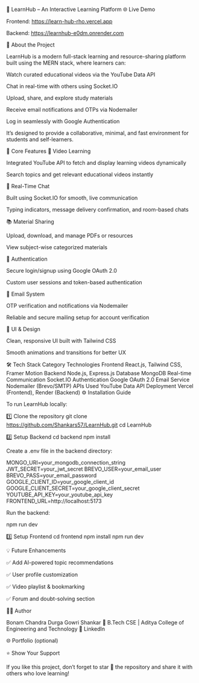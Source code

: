 🚀 LearnHub – An Interactive Learning Platform
🌐 Live Demo

Frontend: https://learn-hub-rho.vercel.app

Backend: https://learnhub-e0dm.onrender.com

📖 About the Project

LearnHub is a modern full-stack learning and resource-sharing platform built using the MERN stack, where learners can:

Watch curated educational videos via the YouTube Data API

Chat in real-time with others using Socket.IO

Upload, share, and explore study materials

Receive email notifications and OTPs via Nodemailer

Log in seamlessly with Google Authentication

It’s designed to provide a collaborative, minimal, and fast environment for students and self-learners.

🧠 Core Features
🎥 Video Learning

Integrated YouTube API to fetch and display learning videos dynamically

Search topics and get relevant educational videos instantly

💬 Real-Time Chat

Built using Socket.IO for smooth, live communication

Typing indicators, message delivery confirmation, and room-based chats

📚 Material Sharing

Upload, download, and manage PDFs or resources

View subject-wise categorized materials

🔐 Authentication

Secure login/signup using Google OAuth 2.0

Custom user sessions and token-based authentication

📧 Email System

OTP verification and notifications via Nodemailer

Reliable and secure mailing setup for account verification

🌈 UI & Design

Clean, responsive UI built with Tailwind CSS

Smooth animations and transitions for better UX

🛠️ Tech Stack
Category Technologies
Frontend React.js, Tailwind CSS, Framer Motion
Backend Node.js, Express.js
Database MongoDB
Real-time Communication Socket.IO
Authentication Google OAuth 2.0
Email Service Nodemailer (Brevo/SMTP)
APIs Used YouTube Data API
Deployment Vercel (Frontend), Render (Backend)
⚙️ Installation Guide

To run LearnHub locally:

1️⃣ Clone the repository
git clone https://github.com/Shankars57/LearnHub.git
cd LearnHub

2️⃣ Setup Backend
cd backend
npm install

Create a .env file in the backend directory:

MONGO_URI=your_mongodb_connection_string
JWT_SECRET=your_jwt_secret
BREVO_USER=your_email_user
BREVO_PASS=your_email_password
GOOGLE_CLIENT_ID=your_google_client_id
GOOGLE_CLIENT_SECRET=your_google_client_secret
YOUTUBE_API_KEY=your_youtube_api_key
FRONTEND_URL=http://localhost:5173

Run the backend:

npm run dev

3️⃣ Setup Frontend
cd frontend
npm install
npm run dev

💡 Future Enhancements

✅ Add AI-powered topic recommendations

✅ User profile customization

✅ Video playlist & bookmarking

✅ Forum and doubt-solving section

👨‍💻 Author

Bonam Chandra Durga Gowri Shankar
📍 B.Tech CSE | Aditya College of Engineering and Technology
🔗 LinkedIn

🌐 Portfolio
(optional)

⭐ Show Your Support

If you like this project, don’t forget to star 🌟 the repository and share it with others who love learning!
